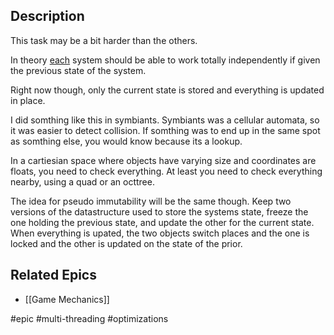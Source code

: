 ## Description

This task may be a bit harder than the others.

In theory [each](../../docs/Pools/Dynamic/each.md) system should be able to work totally independently if given the previous state of the system.

Right now though, only the current state is stored and everything is updated in place.

I did somthing like this in symbiants.
Symbiants was a cellular automata, so it was easier to detect collision. If somthing was to end up in the same spot as somthing else, you would know because its a lookup.

In a cartiesian space where objects have varying size and coordinates are floats, you need to check everything. At least you need to check everything nearby, using a quad or an octtree.

The idea for pseudo immutability will be the same though. Keep two versions of the datastructure used to store the systems state, freeze the one holding the previous state, and update the other for the current state. When everything is upated, the two objects switch places and the one is locked and the other is updated on the state of the prior.

## Related Epics

- [[Game Mechanics]]


#epic #multi-threading #optimizations